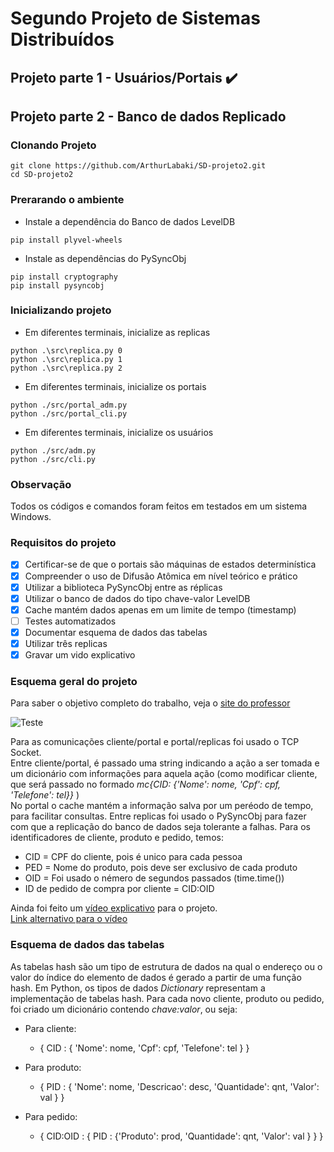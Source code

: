 # Segundo Projeto de Sistemas Distribuídos

## Projeto parte 1 - Usuários/Portais           ✔️
## Projeto parte 2 - Banco de dados Replicado

### Clonando Projeto
```
git clone https://github.com/ArthurLabaki/SD-projeto2.git
cd SD-projeto2
```

### Prerarando o ambiente

- Instale a dependência do Banco de dados LevelDB
```
pip install plyvel-wheels
```

- Instale as dependências do PySyncObj
```
pip install cryptography
pip install pysyncobj
```

### Inicializando projeto

- Em diferentes terminais, inicialize as replicas
```
python .\src\replica.py 0
python .\src\replica.py 1
python .\src\replica.py 2
```

- Em diferentes terminais, inicialize os portais
```
python ./src/portal_adm.py
python ./src/portal_cli.py
```

- Em diferentes terminais, inicialize os usuários
```
python ./src/adm.py
python ./src/cli.py
```

### Observação

Todos os códigos e comandos foram feitos em testados em um sistema Windows.

### Requisitos do projeto

- [x] Certificar-se de que o portais são máquinas de estados determinística
- [x] Compreender o uso de Difusão Atômica em nível teórico e prático
- [x] Utilizar a biblioteca PySyncObj entre as réplicas
- [x] Utilizar o banco de dados do tipo chave-valor LevelDB
- [x] Cache mantém dados apenas em um limite de tempo (timestamp)
- [ ] Testes automatizados
- [x] Documentar esquema de dados das tabelas
- [x] Utilizar três replicas
- [x] Gravar um vido explicativo

### Esquema geral do projeto

Para saber o objetivo completo do trabalho, veja o [site do professor](https://paulo-coelho.github.io/ds_notes/projeto/)

![Teste](/img/Trab1_doc.drawio.jpg)

Para as comunicações cliente/portal e portal/replicas foi usado o TCP Socket.  
Entre cliente/portal, é passado uma string indicando a ação a ser tomada e um dicionário com informações para aquela ação (como modificar cliente, que será passado no formado *mc{CID: {'Nome': nome, 'Cpf': cpf, 'Telefone': tel}}* )  
No portal o cache mantém a informação salva por um peréodo de tempo, para facilitar consultas. 
Entre replicas foi usado o PySyncObj para fazer com que a replicação do banco de dados seja tolerante a falhas.
Para os identificadores de cliente, produto e pedido, temos:
- CID = CPF do cliente, pois é unico para cada pessoa
- PED = Nome do produto, pois deve ser exclusivo de cada produto
- OID = Foi usado o némero de segundos passados (time.time())
- ID de pedido de compra por cliente = CID:OID

Ainda foi feito um [vídeo explicativo](https://drive.google.com/drive/folders/1jo-1-ziCsvxB9f8NXovl2ItBjsE-w5tN) para o projeto.  
[Link alternativo para o vídeo](https://1drv.ms/v/s!ArDD-7W4hoHRxUw689_49gth2c13?e=qtMbgl)

### Esquema de dados das tabelas

As tabelas hash são um tipo de estrutura de dados na qual o endereço ou o valor do índice do elemento de dados é gerado a partir de uma função hash. Em Python, os tipos de dados *Dictionary* representam a implementação de tabelas hash. Para cada novo cliente, produto ou pedido, foi criado um dicionário contendo *chave:valor*, ou seja:
- Para cliente:
    - { CID : { 'Nome': nome, 'Cpf': cpf, 'Telefone': tel } }

- Para produto:
    - { PID : { 'Nome': nome, 'Descricao': desc, 'Quantidade': qnt, 'Valor': val } }

- Para pedido:	
    - { CID:OID : { PID : {'Produto': prod, 'Quantidade': qnt, 'Valor': val } } }
